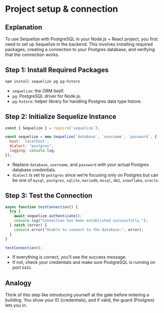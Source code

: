 # Project setup & connection

## Explanation

To use Sequelize with PostgreSQL in your Node.js + React project, you first need to set up Sequelize in the backend. This involves installing required packages, creating a connection to your Postgres database, and verifying that the connection works.

## Step 1: Install Required Packages

```bash
npm install sequelize pg pg-hstore
```

- `sequelize`: the ORM itself.
- `pg`: PostgreSQL driver for Node.js.
- `pg-hstore`: helper library for handling Postgres data type hstore.

## Step 2: Initialize Sequelize Instance

```js
const { Sequelize } = require(`sequelize`);

const sequelize = new Sequelize(`database`, `username`, `password`, {
  host: `localhost`,
  dialect: "postgres",
  logging: console.log,
});
```

- Replace `database`, `username`, and `password` with your actual Postgres database credentials.
- `dialect` is set to `postgres` since we’re focusing only on Postgres but can be one of `mysql`, `postgres`, `sqlite`, `mariadb`, `mssql`, `db2`, `snowflake`, `oracle`.

## Step 3: Test the Connection

```js
async function testConnection() {
  try {
    await sequelize.authenticate();
    console.log("Connection has been established successfully.");
  } catch (error) {
    console.error("Unable to connect to the database:", error);
  }
}

testConnection();
```

- If everything is correct, you’ll see the success message.
- If not, check your credentials and make sure PostgreSQL is running on port `5432`.

## Analogy

Think of this step like introducing yourself at the gate before entering a building. You show your ID (credentials), and if valid, the guard (Postgres) lets you in.
